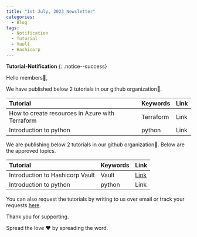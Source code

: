 ```yaml
---
title: "1st July, 2023 Newsletter"
categories:
  - Blog
tags:
  - Notification
  - Tutorial
  - Vault
  - Hashicorp
---
```


**Tutorial-Notification** 
{: .notice--success}

Hello members👋,  

We have published below 2 tutorials in our github organization🏫.

| **Tutorial** | **Keywords** | **Link** |
|:-----|:-----|:-----|
|  How to create resources in Azure with Terraform | Terraform | Link |
|  Introduction to python      | python | Link |

We are publishing below 2 tutorials in our github organization🏫. Below are the approved topics.

| **Tutorial** | **Keywords** | **Link** |
|:-----|:-----|:-----|
|  Introduction to Hashicorp Vault | Vault | [Link](https://github.com/brightwave-labs/hashicorp-tools-public/blob/main/wiki/vault-001.md) |
|  Introduction to python      | python | Link |

You can also request the tutorials by writing to us over email or track your
requests [here](https://github.com/brightwave-labs/requested-tutorials/blob/main/README.md).

Thank you for supporting.

Spread the love ❤️ by spreading the word.

